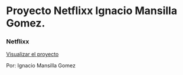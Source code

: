 # Proyecto Netflixx Ignacio Mansilla Gomez.

### Netflixx

[Visualizar el proyecto](https://ignaciomansillagomez.github.io/Netflixx/)

Por: Ignacio Mansilla Gomez